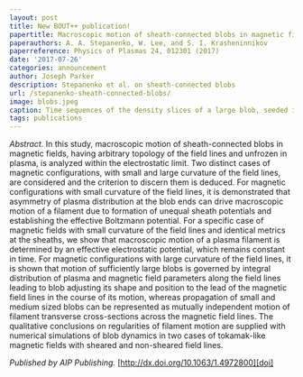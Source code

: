 ```yaml
---
layout: post
title: New BOUT++ publication!
papertitle: Macroscopic motion of sheath-connected blobs in magnetic fields with arbitrary topology
paperauthors: A. A. Stepanenko, W. Lee, and S. I. Krasheninnikov
paperreference: Physics of Plasmas 24, 012301 (2017)
date: '2017-07-26'
categories: announcement
author: Joseph Parker
description: Stepanenko et al. on sheath-connected blobs
url: /stepanenko-sheath-connected-blobs/
image: blobs.jpeg
caption: Time sequences of the density slices of a large blob, seeded in a non-sheared tokamak-like magnetic field with constant curvature of the field lines.
tags: publications
---
```


*Abstract.*  In this study, macroscopic motion of sheath-connected blobs in magnetic fields, having arbitrary topology of the field lines and unfrozen in plasma, is analyzed within the electrostatic limit. Two distinct cases of magnetic configurations, with small and large curvature of the field lines, are considered and the criterion to discern them is deduced. For magnetic configurations with small curvature of the field lines, it is demonstrated that asymmetry of plasma distribution at the blob ends can drive macroscopic motion of a filament due to formation of unequal sheath potentials and establishing the effective Boltzmann potential. For a specific case of magnetic fields with small curvature of the field lines and identical metrics at the sheaths, we show that macroscopic motion of a plasma filament is determined by an effective electrostatic potential, which remains constant in time. For magnetic configurations with large curvature of the field lines, it is shown that motion of sufficiently large blobs is governed by integral distribution of plasma and magnetic field parameters along the field lines leading to blob adjusting its shape and position to the lead of the magnetic field lines in the course of its motion, whereas propagation of small and medium sized blobs can be represented as mutually independent motion of filament transverse cross-sections across the magnetic field lines. The qualitative conclusions on regularities of filament motion are supplied with numerical simulations of blob dynamics in two cases of tokamak-like magnetic fields with sheared and non-sheared field lines. 

_Published by AIP Publishing._ [http://dx.doi.org/10.1063/1.4972800][doi]

[doi]: http://dx.doi.org/10.1063/1.4972800
